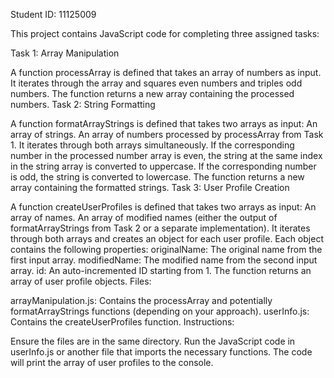 Student ID: 11125009

This project contains JavaScript code for completing three assigned tasks:

Task 1: Array Manipulation

A function processArray is defined that takes an array of numbers as input.
It iterates through the array and squares even numbers and triples odd numbers.
The function returns a new array containing the processed numbers.
Task 2: String Formatting

A function formatArrayStrings is defined that takes two arrays as input:
An array of strings.
An array of numbers processed by processArray from Task 1.
It iterates through both arrays simultaneously.
If the corresponding number in the processed number array is even, the string at the same index in the string array is converted to uppercase.
If the corresponding number is odd, the string is converted to lowercase.
The function returns a new array containing the formatted strings.
Task 3: User Profile Creation

A function createUserProfiles is defined that takes two arrays as input:
An array of names.
An array of modified names (either the output of formatArrayStrings from Task 2 or a separate implementation).
It iterates through both arrays and creates an object for each user profile.
Each object contains the following properties:
originalName: The original name from the first input array.
modifiedName: The modified name from the second input array.
id: An auto-incremented ID starting from 1.
The function returns an array of user profile objects.
Files:

arrayManipulation.js: Contains the processArray and potentially formatArrayStrings functions (depending on your approach).
userInfo.js: Contains the createUserProfiles function.
Instructions:

Ensure the files are in the same directory.
Run the JavaScript code in userInfo.js or another file that imports the necessary functions.
The code will print the array of user profiles to the console.
